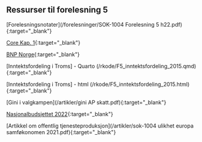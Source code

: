 ## Ressurser til forelesning 5

[Forelesningsnotater](/forelesninger/SOK-1004 Forelesning 5 h22.pdf){:target="_blank"}

[Core Kap. 1](https://www.core-econ.org/the-economy/book/text/01.html#subheadline){:target="_blank"}

[BNP Norge](https://www.ssb.no/nasjonalregnskap-og-konjunkturer/nasjonalregnskap/statistikk/nasjonalregnskap){:target="_blank"}

[Inntektsfordeling i Troms] - Quarto (/rkode/F5_inntektsfordeling_2015.qmd){:target="_blank"}


[Inntektsfordeling i Troms] - html (/rkode/F5_inntektsfordeling_2015.html){:target="_blank"}


[Gini i valgkampen](/artikler/gini AP skatt.pdf){:target="_blank"}

[Nasjonalbudsjettet 2022](https://www.regjeringen.no/contentassets/57a14a2bcf0e4970a23d4199714d0001/no/pdfs/stm202120220001000dddpdfs.pdf){:target="_blank"}

[Artikkel om offentlig tjenesteproduksjon](/artikler/sok-1004 ulikhet europa samføkonomen 2021.pdf){:target="_blank"}
